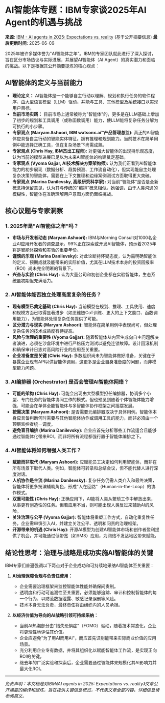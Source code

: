 # AI智能体专题：IBM专家谈2025年AI Agent的机遇与挑战

**来源:** [IBM - AI agents in 2025: Expectations vs. reality](https://www.ibm.com/think/insights/ai-agents-2025-expectations-vs-reality) (基于公开摘要信息)
**最后更新时间:** 2025-06-06

2025年被许多媒体誉为"AI智能体之年"。IBM的专家团队就此进行了深入探讨，旨在区分市场热议与实际进展，并展望AI智能体（AI Agent）的真实潜力和面临的挑战。以下是根据其公开摘要提炼的核心观点：

## AI智能体的定义与当前能力

*   **理论定义：** AI智能体是一个能够自主行动以理解、规划和执行任务的软件程序，由大型语言模型（LLM）驱动，并能与工具、其他模型及系统接口以实现用户目标。
*   **当前市场实践：** 目前市场上通常被称为"智能体"的，更多是在LLM基础上增加了初步的规划和工具调用（或称函数调用）能力，使LLM能将复杂任务分解为可执行的小步骤。
*   **专家观点 (Maryam Ashoori, IBM watsonx.ai™产品管理总监):** 真正的AI智能体应具备自主行动的智能实体特征，拥有推理和规划能力。当前技术在简单用例中能选择正确工具，但在复杂场景下尚需成熟。
*   **专家观点 (Chris Hay, IBM杰出工程师):** 对更强大智能体的出现持乐观态度，认为当前的模型进展已足以为未来AI智能体的构建奠定基础。
*   **专家观点 (Vyoma Gajjar, AI技术解决方案架构师):** 认为我们正看到AI智能体能力的初步展现（数据分析、趋势预测、工作流自动化），但实现能自主处理复杂决策的智能体，需要在上下文推理和边缘案例测试方面取得更大突破。
*   **专家观点 (Marina Danilevsky, 高级研究科学家):** 对当前"智能体"是否是全新概念持保留意见，认为其与传统的"编排"概念相似。她强调，由于人类沟通的模糊性，智能体在准确理解用户意图方面仍面临挑战。

## 核心议题与专家洞察

### 1. 2025年是"AI智能体之年"吗？

*   **市场与开发者动态 (Maryam Ashoori):** IBM与Morning Consult对1000名企业AI应用开发者的调查显示，99%正在探索或开发AI智能体，预示着2025年将是智能体探索和实验的重要年份。
*   **谨慎的乐观 (Marina Danilevsky):** 对此论断持怀疑态度，认为需明确智能体的定义、预期成就及能带来的实际价值，尤其在LLM技术本身的投资回报率（ROI）尚未完全明晰的背景下。
*   **兴奋与实验 (Chris Hay):** 认为大量公司和初创企业都在实验智能体，生态系统虽初期但充满活力。

### 2. AI智能体能否独立处理高度复杂的任务？

*   **现有模型已奠定基础 (Chris Hay):** 当前模型在规划、推理、工具使用、速度和规模方面已取得显著进步（如思维链CoT训练、更大的上下文窗口、函数调用能力），为智能体处理复杂任务提供了可能。
*   **区分潜力与现实 (Maryam Ashoori):** 智能体在简单用例中表现尚可，但处理复杂任务的技术成熟度有待提高。
*   **风险与治理的重要性 (Vyoma Gajjar):** 随着智能体从内容生成向自主问题解决者演进，必须在沙盒环境中进行严格压力测试以避免连锁故障。设计回滚机制和确保审计日志对高风险行业的应用至关重要。
*   **企业准备度是关键 (Chris Hay):** 多数组织尚未为智能体做好准备，关键在于暴露企业现有API以供智能体调用，这更多是企业自身准备度的问题，而非模型能力问题。

### 3. AI编排器 (Orchestrator) 是否会管理AI智能体网络？

*   **可能的架构 (Chris Hay):** 可能会出现由大型模型担任编排器，协调多个小型、专门任务的智能体协同工作的模式。但也预见到随着个体智能体能力增强，可能会在单体全能智能体与多智能体协作框架之间摇摆发展。
*   **按需决策 (Maryam Ashoori):** 是否需要元编排器取决于具体用例。智能体本身应具备判断何时需要与其他智能体协作或调用工具的能力，而非必须由一个顶层监控者统一调度。
*   **避免盲目编排 (Marina Danilevsky):** 企业应首先分析哪些工作流适合且能够通过智能体化带来ROI，而非将所有流程都强行置于智能体编排之下。

### 4. AI智能体将如何增强人类工作？

*   **赋能而非取代 (Maryam Ashoori):** 应赋能员工决定如何利用智能体，而非在所有场景下取代人类。例如，智能体可转录和总结会议，但不能代替人进行深度对话。
*   **人机协作是主流 (Marina Danilevsky):** 复杂任务仍需人类介入和最终决策，智能体将更多扮演辅助角色，形成"人在回路"（Human-in-the-Loop）的协作模式。
*   **双重可能性 (Chris Hay):** 正确应用下，AI能将人类从繁琐工作中解放出来，从事更有创造性的任务。但若应用不当，则可能出现人类反过来辅助AI的风险。
*   **关注治理与公平 (Vyoma Gajjar):** 智能体将重塑工作方式，自动化重复性任务。企业需审慎引入AI，并建立关注公平、透明和问责的治理框架。
*   **开源带来的机遇 (Chris Hay):** 开源AI模型为创建AI智能体市场和创作者盈利提供了机会，并可能通过低带宽（如SMS）应用，为网络不发达地区带来赋能。

## 结论性思考：治理与战略是成功实施AI智能体的关键

IBM专家们普遍强调以下两点对于企业成功和可持续地采纳AI智能体至关重要：

1.  **AI治理保障合规与负责任使用：**
    *   企业需要治理框架来监控智能体性能并确保问责制。
    *   透明度和行动可追溯性至关重要，必须能够追踪、审计和控制智能体的每一个行为，以防范数据泄露、敏感记录误删等风险。
    *   技术本身无法负责，最终责任将由组织内的人员承担。

2.  **以经济价值为导向的AI战略引领可持续采纳：**
    *   当前AI热潮部分由"错失恐惧症"（FOMO）驱动，随着技术常态化，企业将更理性地评估其价值。
    *   企业应避免"为了用AI而用AI"，而应首先识别能带来实际商业价值的应用场景。
    *   充分利用企业专有数据，并将其组织化以赋能智能体工作流，是实现正向ROI的关键。
    *   继去年的广泛实验和探索后，企业需要通过智能体来规模化其AI影响力并最大化ROI。

---
*免责声明：本文档是对IBM《AI agents in 2025: Expectations vs. reality》文章公开摘要的编译和提炼，旨在提供关键信息概览，不代表文章全部内容。详细信息请参阅原文。* 